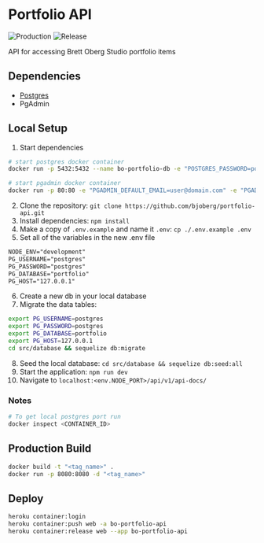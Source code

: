 # Portfolio API

![Production](https://github.com/bjoberg/bo-portfolio-api/workflows/Production/badge.svg)
![Release](https://github.com/bjoberg/bo-portfolio-api/workflows/Release/badge.svg)

API for accessing Brett Oberg Studio portfolio items

## Dependencies

- [Postgres](https://hub.docker.com/_/postgres)
- PgAdmin

## Local Setup

1. Start dependencies
``` bash
# start postgres docker container
docker run -p 5432:5432 --name bo-portfolio-db -e "POSTGRES_PASSWORD=postgres" -d postgres

# start pgadmin docker container
docker run -p 80:80 -e "PGADMIN_DEFAULT_EMAIL=user@domain.com" -e "PGADMIN_DEFAULT_PASSWORD=SuperSecret" -d dpage/pgadmin4
```
2. Clone the repository: `git clone https://github.com/bjoberg/portfolio-api.git`
3. Install dependencies: `npm install`
4. Make a copy of `.env.example` and name it `.env`: `cp ./.env.example .env`
5. Set all of the variables in the new .env file
```txt
NODE_ENV="development"
PG_USERNAME="postgres"
PG_PASSWORD="postgres"
PG_DATABASE="portfolio"
PG_HOST="127.0.0.1"
```
6. Create a new db in your local database
7. Migrate the data tables:
```bash
export PG_USERNAME=postgres
export PG_PASSWORD=postgres
export PG_DATABASE=portfolio
export PG_HOST=127.0.0.1
cd src/database && sequelize db:migrate
```
8. Seed the local database: `cd src/database && sequelize db:seed:all`
9. Start the application: `npm run dev`
10. Navigate to `localhost:<env.NODE_PORT>/api/v1/api-docs/`

### Notes

```bash
# To get local postgres port run
docker inspect <CONTAINER_ID>
```

## Production Build

```bash
docker build -t "<tag_name>" .
docker run -p 8080:8080 -d "<tag_name>"
```

## Deploy

```bash
heroku container:login
heroku container:push web -a bo-portfolio-api
heroku container:release web --app bo-portfolio-api
```